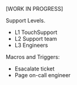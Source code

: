 \[WORK IN PROGRESS\]

Support Levels.

* L1 TouchSupport
* L2 Support team
* L3 Engineers

Macros and Triggers: 

* Esacalate ticket
* Page on-call engineer



